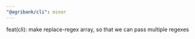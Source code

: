 ```yaml
---
"@agribank/cli": minor
---
```


feat(cli): make replace-regex array, so that we can pass multiple regexes
